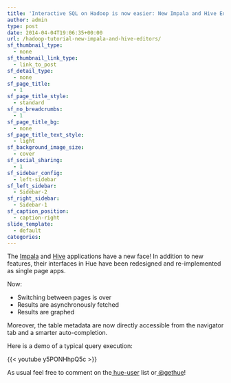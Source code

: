 ```yaml
---
title: 'Interactive SQL on Hadoop is now easier: New Impala and Hive Editors'
author: admin
type: post
date: 2014-04-04T19:06:35+00:00
url: /hadoop-tutorial-new-impala-and-hive-editors/
sf_thumbnail_type:
  - none
sf_thumbnail_link_type:
  - link_to_post
sf_detail_type:
  - none
sf_page_title:
  - 1
sf_page_title_style:
  - standard
sf_no_breadcrumbs:
  - 1
sf_page_title_bg:
  - none
sf_page_title_text_style:
  - light
sf_background_image_size:
  - cover
sf_social_sharing:
  - 1
sf_sidebar_config:
  - left-sidebar
sf_left_sidebar:
  - Sidebar-2
sf_right_sidebar:
  - Sidebar-1
sf_caption_position:
  - caption-right
slide_template:
  - default
categories:
---
```


<p dir="ltr" id="docs-internal-guid-10fc66ac-2e20-af75-4d45-3e31a62fe3d3">
  The <a href="http://impala.io/">Impala</a> and <a href="https://gethue.com/hadoop-tutorial-hive-query-editor-with-hiveserver2-and/">Hive</a> applications have a new face! In addition to new features, their interfaces in Hue have been redesigned and re-implemented as single page apps.
</p>

<p dir="ltr">
  Now:
</p>

- Switching between pages is over
- Results are asynchronously fetched
- Results are graphed

<p dir="ltr">
  Moreover, the table metadata are now directly accessible from the navigator tab and a smarter auto-completion.
</p>

<p dir="ltr">
  Here is a demo of a typical query execution:
</p>

{{< youtube y5PONHhpQ5c >}}

<p dir="ltr">
  As usual feel free to comment on the<a href="http://groups.google.com/a/cloudera.org/group/hue-user"> hue-user</a> list or<a href="https://twitter.com/gethue"> @gethue</a>!
</p>
